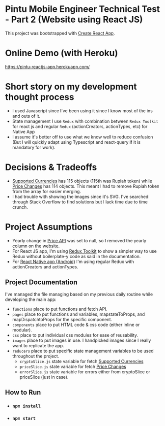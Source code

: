 # Pintu Mobile Engineer Technical Test - Part 2 (Website using React JS)

This project was bootstrapped with [Create React App](https://github.com/facebook/create-react-app).

# Online Demo (with Heroku)
https://pintu-reactjs-app.herokuapp.com/

# Short story on my development thought process
- I used Javascript since I've been using it since I know most of the ins and outs of it.
- State management I use `Redux` with combination between `Redux Toolkit` for react js and regular `Redux` (actionCreators, actionTypes, etc) for Native App
- I assume it's better off to use what we know well to reduce confusion (But I will quickly adapt using Typescript and react-query if it is mandatory for work).

# Decisions & Tradeoffs
- [Supported Currencies](https://api.pintu.co.id/v2/wallet/supportedCurrencies) has 115 objects (115th was Rupiah token) while [Price Changes](https://api.pintu.co.id/v2/trade/price-changes) has 114 objects. This meant I had to remove Rupiah token from the array for easier merging.
- I had trouble with showing the images since it's SVG. I've searched through Stack Overflow to find solutions but I lack time due to time crunch.

# Project Assumptions

- Yearly change in [Price API](https://api.pintu.co.id/v2/trade/price-changes) was set to null, so I removed the yearly column on the website.
- For React JS app, I'm using [Redux Toolkit](https://redux.js.org/introduction/why-rtk-is-redux-today) to show a simpler way to use Redux without boilerplate-y code as said in the documentation.
- For [React Native app (Android)](https://github.com/JuliusHmto/pintu-native-app) I'm using regular Redux with actionCreators and actionTypes. 

## Project Documentation
I've managed the file managing based on my previous daily routine while developing the main app:
- `functions` place to put functions and fetch API.
- `pages` place to put functions and variables, mapstateToProps, and mapDispatchtoProps for the specific component.
- `components` place to put HTML code & css code (either inline or modular).
- `css` place to put individual css modules for ease of reusability.
- `images` place to put images in use. I handpicked images since I really want to replicate the app.
- `reducers` place to put specific state management variables to be used throughout the project.
  - `cryptoSlice.js` state variable for fetch [Supported Currencies](https://api.pintu.co.id/v2/wallet/supportedCurrencies)
  - `priceSlice.js` state variable for fetch [Price Changes](https://api.pintu.co.id/v2/trade/price-changes)
  - `errorSlice.js` state variable for errors either from cryptoSlice or priceSlice (just in case).

## How to Run

- ### `npm install`
- ### `npm start`
